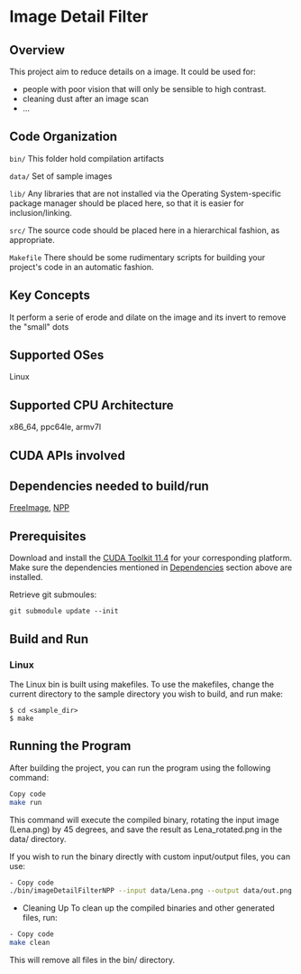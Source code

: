 # Image Detail Filter

## Overview

This project aim to reduce details on a image. 
It could be used for:
* people with poor vision that will only be sensible to high contrast.
* cleaning dust after an image scan
* ...

## Code Organization

```bin/```
This folder hold compilation artifacts

```data/```
Set of sample images

```lib/```
Any libraries that are not installed via the Operating System-specific package manager should be placed here, so that it is easier for inclusion/linking.

```src/```
The source code should be placed here in a hierarchical fashion, as appropriate.

```Makefile```
There should be some rudimentary scripts for building your project's code in an automatic fashion.

## Key Concepts

It perform a serie of erode and dilate on the image and its invert to remove the "small" dots

## Supported OSes

Linux

## Supported CPU Architecture

x86_64, ppc64le, armv7l

## CUDA APIs involved

## Dependencies needed to build/run
[FreeImage](../../README.md#freeimage), [NPP](../../README.md#npp)

## Prerequisites

Download and install the [CUDA Toolkit 11.4](https://developer.nvidia.com/cuda-downloads) for your corresponding platform.
Make sure the dependencies mentioned in [Dependencies]() section above are installed.

Retrieve git submoules:

```
git submodule update --init 
```

## Build and Run

### Linux
The Linux bin is built using makefiles. To use the makefiles, change the current directory to the sample directory you wish to build, and run make:
```
$ cd <sample_dir>
$ make
```

## Running the Program
After building the project, you can run the program using the following command:

```bash
Copy code
make run
```

This command will execute the compiled binary, rotating the input image (Lena.png) by 45 degrees, and save the result as Lena_rotated.png in the data/ directory.

If you wish to run the binary directly with custom input/output files, you can use:

```bash
- Copy code
./bin/imageDetailFilterNPP --input data/Lena.png --output data/out.png
```

- Cleaning Up
To clean up the compiled binaries and other generated files, run:


```bash
- Copy code
make clean
```

This will remove all files in the bin/ directory.
